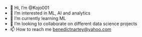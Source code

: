 - 👋 Hi, I’m @Kojo001
- 👀 I’m interested in ML, AI and analytics
- 🌱 I’m currently learning ML
- 💞️ I’m looking to collaborate on different data science projects
- 📫 How to reach me benedictnartey@yahoo.com

<!---
Kojo001/Kojo001 is a ✨ special ✨ repository because its `README.md` (this file) appears on your GitHub profile.
You can click the Preview link to take a look at your changes.
--->
